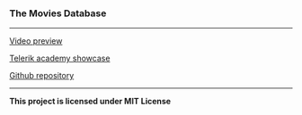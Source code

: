 ### The Movies Database
*****************************************

[Video preview](https://www.youtube.com/watch?v=t6Pgxk0oLw4&feature=youtu.be)

[Telerik academy showcase](http://best.telerikacademy.com)

[Github repository](https://github.com/ilievv/TheMovies-Database)

*****************************************
**This project is licensed under MIT License**
